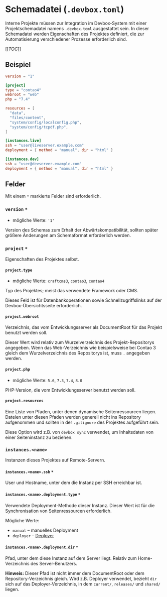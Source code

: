 # Schemadatei (`.devbox.toml`)

Interne Projekte müssen zur Integration im Devbox-System mit einer
Projektschemadatei namens `.devbox.toml` ausgestattet sein. In dieser
Schemadatei werden Eigenschaften des Projektes definiert, die zur
Automatisierung verschiedener Prozesse erforderlich sind.

\[\[_TOC_\]\]

## Beispiel

```toml
version = "1"

[project]
type = "contao4"
webroot = "web"
php = "7.4"

resources = [
  "data",
  "files/content",
  "system/config/localconfig.php",
  "system/config/tcpdf.php",
]

[instances.live]
ssh = "user@liveserver.example.com"
deployment = { method = "manual", dir = "html" }

[instances.dev]
ssh = "user@devserver.example.com"
deployment = { method = "manual", dir = "html" }
```

## Felder

Mit einem `*` markierte Felder sind erforderlich.

### `version` `*`

* mögliche Werte: `'1'`

Version des Schemas zum Erhalt der Abwärtskompatibilität, sollten später größere
Änderungen am Schemaformat erforderlich werden.

### `project` `*`

Eigenschaften des Projektes selbst.

#### `project.type`

* mögliche Werte: `craftcms3`, `contao3`, `contao4`

Typ des Projektes; meist das verwendete Framework oder CMS.

Dieses Feld ist für Datenbankoperationen sowie Schnellzugriffslinks auf der
Devbox-Übersichtsseite erforderlich.

#### `project.webroot`

Verzeichnis, das vom Entwicklungsserver als DocumentRoot für das Projekt benutzt
werden soll.

Dieser Wert wird relativ zum Wurzelverzeichnis des Projekt-Repositorys
angegeben. Wenn das Web-Verzeichnis wie beispielsweise bei Contao 3 gleich dem
Wurzelverzeichnis des Repositorys ist, muss `.` angegeben werden.

#### `project.php`

* mögliche Werte: `5.6`, `7.3`, `7.4`, `8.0`

PHP-Version, die vom Entwicklungsserver benutzt werden soll.

#### `project.resources`

Eine Liste von Pfaden, unter denen dynamische Seitenressourcen liegen. Dateien
unter diesen Pfaden werden generell nicht ins Repository aufgenommen und sollten
in der `.gitignore` des Projektes aufgeführt sein.

Diese Option wird z.B. von `devbox sync` verwendet, um Inhaltsdaten von einer
Seiteninstanz zu beziehen.

### `instances.<name>`

Instanzen dieses Projektes auf Remote-Servern.

#### `instances.<name>.ssh` `*`

User und Hostname, unter dem die Instanz per SSH erreichbar ist.

#### `instances.<name>.deployment.type` `*`

Verwendete Deployment-Methode dieser Instanz. Dieser Wert ist für die
Synchronisation von Seitenressourcen erforderlich.

Mögliche Werte:

* `manual` – manuelles Deployment
* `deployer` – [Deployer](https://deployer.org/)

#### `instances.<name>.deployment.dir` `*`

Pfad, unter dem diese Instanz auf dem Server liegt. Relativ zum Home-Verzeichnis
des Server-Benutzers.

**Hinweis:** Dieser Pfad ist nicht immer dem DocumentRoot oder dem
Repository-Verzeichnis gleich. Wird z.B. Deployer verwendet, bezieht `dir` sich
auf das Deployer-Verzeichnis, in dem `current/`, `releases/` und `shared/`
liegen.
